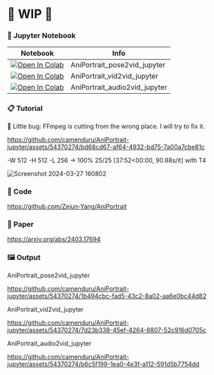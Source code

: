
# 🚦 WIP 🚦

### 🍊 Jupyter Notebook

| Notebook | Info
| --- | --- |
[![Open In Colab](https://colab.research.google.com/assets/colab-badge.svg)](https://colab.research.google.com/github/camenduru/AniPortrait-jupyter/blob/main/AniPortrait_pose2vid_jupyter.ipynb) | AniPortrait_pose2vid_jupyter
[![Open In Colab](https://colab.research.google.com/assets/colab-badge.svg)](https://colab.research.google.com/github/camenduru/AniPortrait-jupyter/blob/main/AniPortrait_vid2vid_jupyter.ipynb) | AniPortrait_vid2vid_jupyter
[![Open In Colab](https://colab.research.google.com/assets/colab-badge.svg)](https://colab.research.google.com/github/camenduru/AniPortrait-jupyter/blob/main/AniPortrait_audio2vid_jupyter.ipynb) | AniPortrait_audio2vid_jupyter

### 📋 Tutorial

🐜 Little bug: FFmpeg is cutting from the wrong place. I will try to fix it.

https://github.com/camenduru/AniPortrait-jupyter/assets/54370274/bd68cd67-af64-4932-bd75-7a00a7cbe81c

-W 512 -H 512 -L 256 -> 100% 25/25 [37:52<00:00, 90.88s/it] with T4

![Screenshot 2024-03-27 160802](https://github.com/camenduru/AniPortrait-jupyter/assets/54370274/2eddfe9c-25a8-4558-8666-0127c1e09226)

### 🧬 Code
https://github.com/Zejun-Yang/AniPortrait

### 📄 Paper
https://arxiv.org/abs/2403.17694

### 🖼 Output
AniPortrait_pose2vid_jupyter

https://github.com/camenduru/AniPortrait-jupyter/assets/54370274/1b494cbc-fad5-43c2-8a02-aa6e0bc44d82

AniPortrait_vid2vid_jupyter

https://github.com/camenduru/AniPortrait-jupyter/assets/54370274/7d23b338-45ef-4264-8807-52c916d0705c

AniPortrait_audio2vid_jupyter

https://github.com/camenduru/AniPortrait-jupyter/assets/54370274/b6c5f199-1ea0-4e3f-a112-591d5b7754dd

